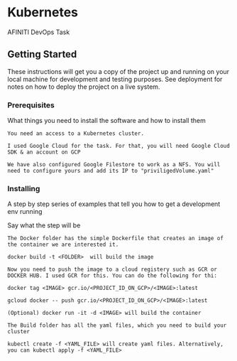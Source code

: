 # Kubernetes

AFINITI DevOps Task 

## Getting Started

These instructions will get you a copy of the project up and running on your local machine for development and testing purposes. See deployment for notes on how to deploy the project on a live system.

### Prerequisites

What things you need to install the software and how to install them

```
You need an access to a Kubernetes cluster. 

I used Google Cloud for the task. For that, you will need Google Cloud SDK & an account on GCP

We have also configured Google Filestore to work as a NFS. You will need to configure yours and add its IP to "priviligedVolume.yaml" 

```

### Installing

A step by step series of examples that tell you how to get a development env running

Say what the step will be

```
The Docker folder has the simple Dockerfile that creates an image of the container we are interested it.

docker build -t <FOLDER>  will build the image

Now you need to push the image to a cloud registery such as GCR or DOCKER HUB. I used GCR for this. You can do the following for thi:

docker tag <IMAGE> gcr.io/<PROJECT_ID_ON_GCP>/<IMAGE>:latest 

gcloud docker -- push gcr.io/<PROJECT_ID_ON_GCP>/<IMAGE>:latest 

(Optional) docker run -it -d <IMAGE> will build the container 

The Build folder has all the yaml files, which you need to build your cluster 

kubectl create -f <YAML_FILE> will create yaml files. Alternatively, you can kubectl apply -f <YAML_FILE> 
```

